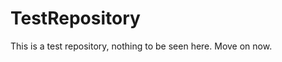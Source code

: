 TestRepository
==============

This is a test repository, nothing to be seen here. Move on now.  
 
 
   
     
   
             
 
 
  
  
  
 
 
 
 
 
  
 
